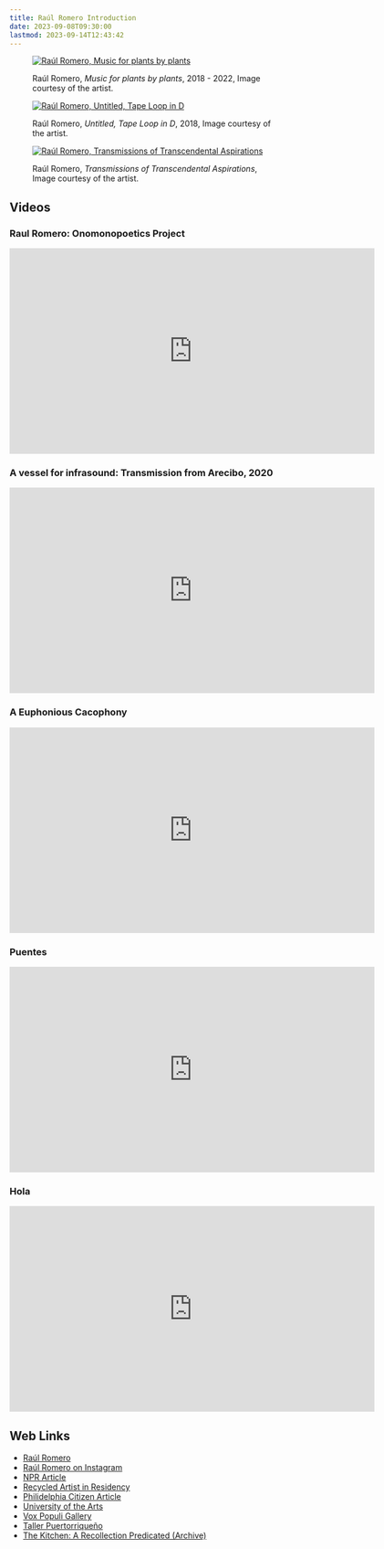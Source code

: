 ```yaml
---
title: Raúl Romero Introduction
date: 2023-09-08T09:30:00
lastmod: 2023-09-14T12:43:42
---
```


<div class="gallery-grid">

<figure>

[![Raúl Romero, Music for plants by plants](./attachments/Raúl-Romero_Music-for-plants-by-plants.jpg)](./attachments/Raúl-Romero_Music-for-plants-by-plants.jpg)

<figcaption>

Raúl Romero, _Music for plants by plants_, 2018 - 2022, Image courtesy of the artist.

</figcaption>
</figure>

<figure>

[![Raúl Romero, Untitled, Tape Loop in D](./attachments/Raúl-Romero_Untitled-Tape-Loop-in-D.jpg)](./attachments/Raúl-Romero_Untitled-Tape-Loop-in-D.jpg)

<figcaption>

Raúl Romero, _Untitled, Tape Loop in D_, 2018, Image courtesy of the artist.

</figcaption>
</figure>

<figure>

[![Raúl Romero, Transmissions of Transcendental Aspirations](./attachments/Raúl-Romero_Transmissions-of-Transcendental-Aspirations.png)](./attachments/Raúl-Romero_Transmissions-of-Transcendental-Aspirations.png)

<figcaption>

Raúl Romero, _Transmissions of Transcendental Aspirations_, Image courtesy of the artist.

</figcaption>
</figure>

</div>

## Videos

<div class="video-grid">

<div class="video-card">

### Raul Romero: Onomonopoetics Project

<div class="iframe-16-9-container">
<iframe class="vimeoIframe" src="https://player.vimeo.com/video/585013806?h=8a23661a0f" width="640" height="360" frameborder="0" allow="autoplay; fullscreen; picture-in-picture" allowfullscreen></iframe>
</div>
</div>

<div class="video-card">

### A vessel for infrasound: Transmission from Arecibo, 2020

<div class="iframe-16-9-container">
<iframe class="vimeoIframe" src="https://player.vimeo.com/video/485557115?h=f1a2c7b1dd"  width="640" height="360" frameborder="0" allow="autoplay; fullscreen; picture-in-picture" allowfullscreen></iframe>
</div>
</div>

<div class="video-card">

### A Euphonious Cacophony

<div class="iframe-16-9-container">
<iframe class="vimeoIframe" src="https://player.vimeo.com/video/266930693?h=6431ffdb04"  width="640" height="360" frameborder="0" allow="autoplay; fullscreen; picture-in-picture" allowfullscreen></iframe>
</div>
</div>

<div class="video-card">

### Puentes

<div class="iframe-16-9-container">
<iframe class="vimeoIframe" src="https://player.vimeo.com/video/324880048?h=6db7091160"  width="640" height="360" frameborder="0" allow="autoplay; fullscreen; picture-in-picture" allowfullscreen></iframe>
</div>
</div>

<div class="video-card">

### Hola

<div class="iframe-16-9-container">
<iframe class="vimeoIframe" src="https://player.vimeo.com/video/150804175"  width="640" height="360" frameborder="0" allow="autoplay; fullscreen; picture-in-picture" allowfullscreen></iframe>
</div>
</div>

</div>

## Web Links

- [Raúl Romero](https://raulromero.com/work)
- [Raúl Romero on Instagram](https://www.instagram.com/rauoool/)
- [NPR Article](https://raulromero.com/whyy?utm_medium=social&utm_source=linktree&utm_campaign=whyy+story+onomonopoetics+of+a+puerto+rican+landscape)
- [Recycled Artist in Residency](https://www.rairphilly.org/raul-romero)
- [Philidelphia Citizen Article](https://thephiladelphiacitizen.org/raul-romero-sound-sculptor/?utm_medium=social&utm_source=linktree&utm_campaign=philadelphia+citizen+and+forman+arts+initiative+story)
- [University of the Arts](https://www.uarts.edu/raul-romero)
- [Vox Populi Gallery](https://voxpopuligallery.org/artists/raul-romero/)
- [Taller Puertorriqueño](https://tallerpr.org/onomonopoetics/)
- [The Kitchen: A Recollection Predicated (Archive)](https://web.archive.org/web/20230301174905/https://thekitchen.org/event/a-recollection-predicated)

